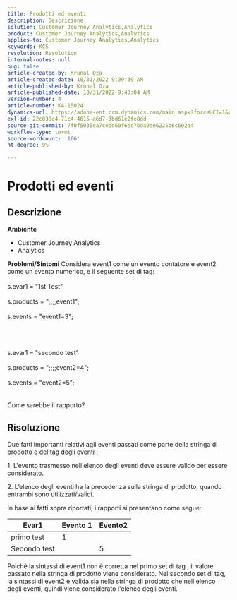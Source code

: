```yaml
---
title: Prodotti ed eventi
description: Descrizione
solution: Customer Journey Analytics,Analytics
product: Customer Journey Analytics,Analytics
applies-to: Customer Journey Analytics,Analytics
keywords: KCS
resolution: Resolution
internal-notes: null
bug: false
article-created-by: Krunal Oza
article-created-date: 10/31/2022 9:39:39 AM
article-published-by: Krunal Oza
article-published-date: 10/31/2022 9:43:04 AM
version-number: 4
article-number: KA-15024
dynamics-url: https://adobe-ent.crm.dynamics.com/main.aspx?forceUCI=1&pagetype=entityrecord&etn=knowledgearticle&id=200a9ceb-ff58-ed11-9561-6045bd0067ea
exl-id: 22c030c4-71c4-4615-a6d7-3bd61e2fe8dd
source-git-commit: 7f0f5035ea7cebd60f6ec7bda9de6225b6c602a4
workflow-type: tm+mt
source-wordcount: '166'
ht-degree: 9%

---
```


# Prodotti ed eventi

## Descrizione

<b>Ambiente</b>
- Customer Journey Analytics
- Analytics



<b>Problemi/Sintomi</b>
Considera event1 come un evento contatore e event2 come un evento numerico, e il seguente set di tag:
<br><br>s.evar1 = &quot;1st Test&quot;<br><br>s.products = &quot;;;;;event1&quot;;<br><br>s.events = &quot;event1=3&quot;;<br><br>

<br><br>s.evar1 = &quot;secondo test&quot;<br><br>s.products = &quot;;;;;event2=4&quot;;<br><br>s.events = &quot;event2=5&quot;;
<br> <br><br>
Come sarebbe il rapporto?


## Risoluzione


Due fatti importanti relativi agli eventi passati come parte della stringa di prodotto e del tag degli eventi :

1. L&#39;evento trasmesso nell&#39;elenco degli eventi deve essere valido per essere considerato.

2. L’elenco degli eventi ha la precedenza sulla stringa di prodotto, quando entrambi sono utilizzati/validi.

In base ai fatti sopra riportati, i rapporti si presentano come segue:


| Evar1 | Evento 1 | Evento2 |
| --- | --- | --- |
| primo test | 1 |   |
| Secondo test |   | 5 |




Poiché la sintassi di event1 non è corretta nel primo set di tag , il valore passato nella stringa di prodotto viene considerato. Nel secondo set di tag, la sintassi di event2 è valida sia nella stringa di prodotto che nell&#39;elenco degli eventi, quindi viene considerato l&#39;elenco degli eventi.

